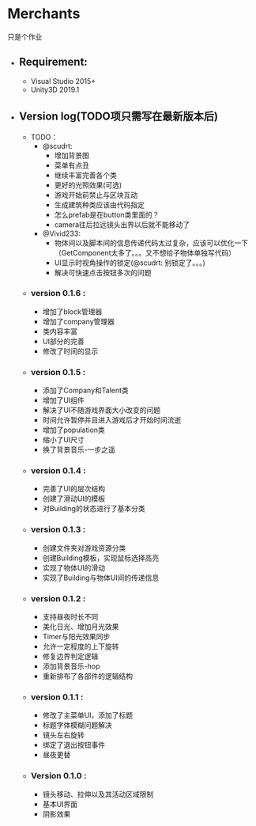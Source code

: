 # **Merchants**
只是个作业


* ## **Requirement:**
    + Visual Studio 2015+
    + Unity3D 2019.1

* ## **Version log**(TODO项只需写在最新版本后)
    - TODO：
        + @scudrt:
            - 增加背景图
            - 菜单有点丑
            - 继续丰富完善各个类
            - 更好的光照效果(可选)
            - 游戏开始前禁止与区块互动
            - 生成建筑种类应该由代码指定
            - 怎么prefab是在button类里面的？
            - camera往后拉远镜头出界以后就不能移动了
        + @Vivid233:
            - 物体间以及脚本间的信息传递代码太过复杂，应该可以优化一下（GetComponent太多了。。。又不想给子物体单独写代码）
            - UI显示时视角操作的锁定(@scudrt: 别锁定了。。。)
            - 解决可快速点击按钮多次的问题
    + ### **version 0.1.6** :
        - 增加了block管理器
        - 增加了company管理器
        - 类内容丰富
        - UI部分的完善
        - 修改了时间的显示
    + ### **version 0.1.5** :
        - 添加了Company和Talent类
        - 增加了UI组件
        - 解决了UI不随游戏界面大小改变的问题
        - 时间允许暂停并且进入游戏后才开始时间流逝
        - 增加了population类
        - 缩小了UI尺寸
        - 换了背景音乐-一步之遥
	+ ### **version 0.1.4** :
		- 完善了UI的层次结构
		- 创建了滑动UI的模板
		- 对Building的状态进行了基本分类
    + ### **version 0.1.3** :
		- 创建文件夹对游戏资源分类
		- 创建Building模板，实现鼠标选择高亮
		- 实现了物体UI的滑动
		- 实现了Building与物体UI间的传递信息
    + ### **version 0.1.2** :
        - 支持昼夜时长不同
        - 美化日光、增加月光效果
        - Timer与阳光效果同步
        - 允许一定程度的上下旋转
        - 修复边界判定逻辑
        - 添加背景音乐-hop
        - 重新排布了各部件的逻辑结构   
    + ### **version 0.1.1** :
        - 修改了主菜单UI，添加了标题
        - 标题字体模糊问题解决
        - 镜头左右旋转
        - 绑定了退出按钮事件
        - 昼夜更替   
    + ### **Version 0.1.0** :
        - 镜头移动、拉伸以及其活动区域限制
        - 基本UI界面
        - 阴影效果
